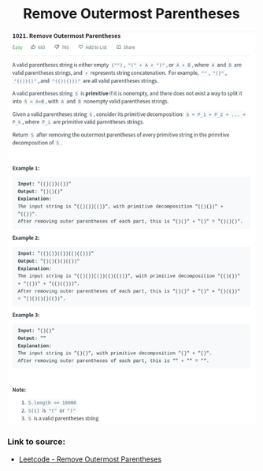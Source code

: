 <h1 align="center">Remove Outermost Parentheses</h1>

![alt text](https://raw.githubusercontent.com/matthew01lokiet/Github-repos-images/main/Algs/Stack/2O4CbHgM_o.png)

### Link to source: 
- <a href="https://leetcode.com/problems/remove-outermost-parentheses/">Leetcode - Remove Outermost Parentheses</a>
